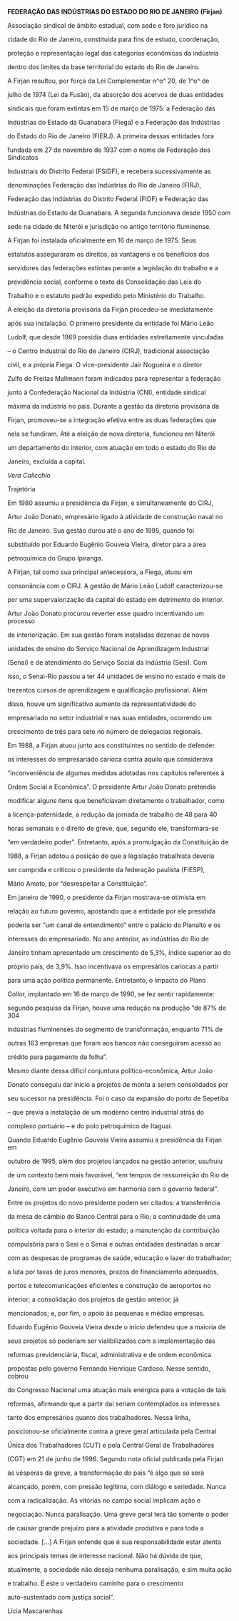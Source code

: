 **FEDERAÇÃO DAS INDÚSTRIAS DO ESTADO DO RIO DE JANEIRO (Firjan)**



Associação sindical de âmbito estadual, com sede e foro jurídico na

cidade do Rio de Janeiro, constituída para fins de estudo, coordenação,

proteção e representação legal das categorias econômicas da indústria

dentro dos limites da base territorial do estado do Rio de Janeiro.



A Firjan resultou, por força da Lei Complementar n^o^ 20, de 1^o^ de

julho de 1974 (Lei da Fusão), da absorção dos acervos de duas entidades

sindicais que foram extintas em 15 de março de 1975: a Federação das

Indústrias do Estado da Guanabara (Fiega) e a Federação das Indústrias

do Estado do Rio de Janeiro (FIERJ). A primeira dessas entidades fora

fundada em 27 de novembro de 1937 com o nome de Federação dos Sindicatos

Industriais do Distrito Federal (FSIDF), e recebera sucessivamente as

denominações Federação das Indústrias do Rio de Janeiro (FIRJ),

Federação das Indústrias do Distrito Federal (FIDF) e Federação das

Indústrias do Estado da Guanabara. A segunda funcionava desde 1950 com

sede na cidade de Niterói e jurisdição no antigo território fluminense.



A Firjan foi instalada oficialmente em 16 de março de 1975. Seus

estatutos asseguraram os direitos, as vantagens e os benefícios dos

servidores das federações extintas perante a legislação do trabalho e a

previdência social, conforme o texto da Consolidação das Leis do

Trabalho e o estatuto padrão expedido pelo Ministério do Trabalho.



A eleição da diretoria provisória da Firjan procedeu-se imediatamente

após sua instalação. O primeiro presidente da entidade foi Mário Leão

Ludolf, que desde 1969 presidia duas entidades estreitamente vinculadas

– o Centro Industrial do Rio de Janeiro (CIRJ), tradicional associação

civil, e a própria Fiega. O vice-presidente Jair Nogueira e o diretor

Zulfo de Freitas Mallmann foram indicados para representar a federação

junto à Confederação Nacional da Indústria (CNI), entidade sindical

máxima da indústria no país. Durante a gestão da diretoria provisória da

Firjan, promoveu-se a integração efetiva entre as duas federações que

nela se fundiram. Até a eleição de nova diretoria, funcionou em Niterói

um departamento do interior, com atuação em todo o estado do Rio de

Janeiro, excluída a capital.



*Vera Calicchio*



Trajetória



Em 1980 assumiu a presidência da Firjan, e simultaneamente do CIRJ,

Artur João Donato, empresário ligado à atividade de construção naval no

Rio de Janeiro. Sua gestão durou até o ano de 1995, quando foi

substituído por Eduardo Eugênio Gouveia Vieira, diretor para a área

petroquímica do Grupo Ipiranga.



A Firjan, tal como sua principal antecessora, a Fiega, atuou em

consonância com o CIRJ. A gestão de Mário Leão Ludolf caracterizou-se

por uma supervalorização da capital do estado em detrimento do interior.

Artur João Donato procurou reverter esse quadro incentivando um processo

de interiorização. Em sua gestão foram instaladas dezenas de novas

unidades de ensino do Serviço Nacional de Aprendizagem Industrial

(Senai) e de atendimento do Serviço Social da Indústria (Sesi). Com

isso, o Senai-Rio passou a ter 44 unidades de ensino no estado e mais de

trezentos cursos de aprendizagem e qualificação profissional. Além

disso, houve um significativo aumento da representatividade do

empresariado no setor industrial e nas suas entidades, ocorrendo um

crescimento de três para sete no número de delegacias regionais.



Em 1988, a Firjan atuou junto aos constituintes no sentido de defender

os interesses do empresariado carioca contra aquilo que considerava

“inconveniência de algumas medidas adotadas nos capítulos referentes à

Ordem Social e Econômica”. O presidente Artur João Donato pretendia

modificar alguns itens que beneficiavam diretamente o trabalhador, como

a licença-paternidade, a redução da jornada de trabalho de 48 para 40

horas semanais e o direito de greve, que, segundo ele, transformara-se

“em verdadeiro poder”. Entretanto, após a promulgação da Constituição de

1988, a Firjan adotou a posição de que a legislação trabalhista deveria

ser cumprida e criticou o presidente da federação paulista (FIESP),

Mário Amato, por “desrespeitar a Constituição”.



Em janeiro de 1990, o presidente da Firjan mostrava-se otimista em

relação ao futuro governo, apostando que a entidade por ele presidida

poderia ser “um canal de entendimento” entre o palácio do Planalto e os

interesses do empresariado. No ano anterior, as indústrias do Rio de

Janeiro tinham apresentado um crescimento de 5,3%, índice superior ao do

próprio país, de 3,9%. Isso incentivava os empresários cariocas a partir

para uma ação política permanente. Entretanto, o impacto do Plano

Collor, implantado em 16 de março de 1990, se fez sentir rapidamente:

segundo pesquisa da Firjan, houve uma redução na produção “de 87% de 304

indústrias fluminenses do segmento de transformação, enquanto 71% de

outras 163 empresas que foram aos bancos não conseguiram acesso ao

crédito para pagamento da folha”.



Mesmo diante dessa difícil conjuntura político-econômica, Artur João

Donato conseguiu dar início a projetos de monta a serem consolidados por

seu sucessor na presidência. Foi o caso da expansão do porto de Sepetiba

– que previa a instalação de um moderno centro industrial atrás do

complexo portuário – e do polo petroquímico de Itaguaí.



Quando Eduardo Eugênio Gouveia Vieira assumiu a presidência da Firjan em

outubro de 1995, além dos projetos lançados na gestão anterior, usufruiu

de um contexto bem mais favorável, “em tempos de ressurreição do Rio de

Janeiro, com um poder executivo em harmonia com o governo federal”.

Entre os projetos do novo presidente podem ser citados: a transferência

da mesa de câmbio do Banco Central para o Rio; a continuidade de uma

política voltada para o interior do estado; a manutenção da contribuição

compulsória para o Sesi e o Senai e outras entidades destinadas a arcar

com as despesas de programas de saúde, educação e lazer do trabalhador;

a luta por taxas de juros menores, prazos de financiamento adequados,

portos e telecomunicações eficientes e construção de aeroportos no

interior; a consolidação dos projetos da gestão anterior, já

mencionados; e, por fim, o apoio às pequenas e médias empresas.



Eduardo Eugênio Gouveia Vieira desde o início defendeu que a maioria de

seus projetos só poderiam ser vialibilizados com a implementação das

reformas previdenciária, fiscal, administrativa e de ordem econômica

propostas pelo governo Fernando Henrique Cardoso. Nesse sentido, cobrou

do Congresso Nacional uma atuação mais enérgica para a votação de tais

reformas, afirmando que a partir daí seriam contemplados os interesses

tanto dos empresários quanto dos trabalhadores. Nessa linha,

posicionou-se oficialmente contra a greve geral articulada pela Central

Única dos Trabalhadores (CUT) e pela Central Geral de Trabalhadores

(CGT) em 21 de junho de 1996. Segundo nota oficial publicada pela Firjan

às vésperas da greve, a transformação do país “é algo que só será

alcançado, porém, com pressão legítima, com diálogo e seriedade. Nunca

com a radicalização. As vitórias no campo social implicam ação e

negociação. Nunca paralisação. Uma greve geral terá tão somente o poder

de causar grande prejuízo para a atividade produtiva e para toda a

sociedade. […] A Firjan entende que é sua responsabilidade estar atenta

aos principais temas de interesse nacional. Não há dúvida de que,

atualmente, a sociedade não deseja nenhuma paralisação, e sim muita ação

e trabalho. É este o verdadeiro caminho para o crescimento

auto-sustentado com justiça social”.



Lícia Mascarenhas



